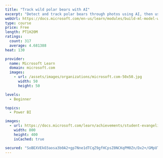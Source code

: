 ```yaml
---
title: "Track wild polar bears with AI"
excerpt: "Detect and track polar bears through photos using AI, then use Power BI to show where polar bears are being spotted."
webUrl: https://docs.microsoft.com/en-us/learn/modules/build-ml-model-with-azure-stream-analytics/
type: course
price: Free
length: PT1H20M
ratings:
  count: 317
  average: 4.681388
heat: 130

provider:
  name: Microsoft Learn
  domain: microsoft.com
  images:
    - url: /assets/images/organizations/microsoft.com-50x50.jpg
      width: 50
      height: 50

levels:
  - Beginner

topics:
  - Power BI

images:
  - url: https://docs.microsoft.com/learn/achievements/student-evangelism/build-ml-model-with-azure-stream-analytics-badge-social.png
    width: 800
    height: 400
    isCached: true

secured: "SoBEXVEkO3aosa3b0A2+gp7Nne1dTCqZ9gfHCpsZ0NCKqPM0Zn/Dx2+/GMpUTlGv52r/mDTttyGDLNzHgvAXlOxkcVmxaIBVmfsFZbjhD+Y03jGZfjQ7qCI66jKvf44sinIqhkBZpCMg5lJedh3ObLIq2yXlAM/jaOeB8ghonKICTQna65J7yiLfn7ihKF3O9Vjd+pzJ870DO4jdTslxuaT0u5g812PdVLgaH0rfpWwQ9p2tTjGSq0gsmLbTaBkSflD/2IpxE5avBq2HSE3oRfyFrnPrmbMBeKJBxHcqe14VsAS8CpZxovGlvTuJ180OmMEFflLlPhqNnvQBXgKE6EFi3M9Zge8WDSEEDLj9eSgXARpL9Vq0vdun77WTLZKBEQOgF8KW5Dga8FMocES1yCeRL/RKL/ZUTFiTbEKFnjU=;AzNpP9MH9/biNfbqEkHj/w=="
---
```


